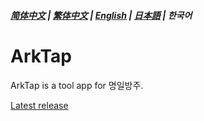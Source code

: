 ##### [简体中文](README.md) | [繁体中文](README_TW.md) | [English](README_EN.md) | [日本語](README_JP.md) | 한국어
# ArkTap
ArkTap is a tool app for 명일방주.

[Latest release](https://github.com/IcebemAst/ArknightsTap/releases/latest)